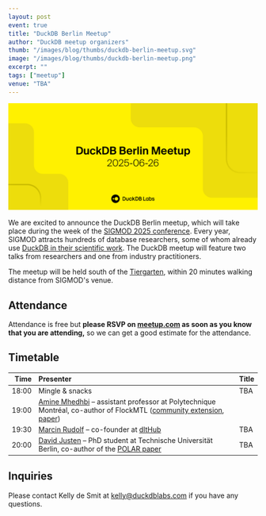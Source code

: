 ```yaml
---
layout: post
event: true
title: "DuckDB Berlin Meetup"
author: "DuckDB meetup organizers"
thumb: "/images/blog/thumbs/duckdb-berlin-meetup.svg"
image: "/images/blog/thumbs/duckdb-berlin-meetup.png"
excerpt: ""
tags: ["meetup"]
venue: "TBA"
---
```


<img src="/images/blog/thumbs/duckdb-berlin-meetup.svg"
     alt="DuckDB Berlin Meetup Splashscreen"
     width="680"
     />

We are excited to announce the DuckDB Berlin meetup, which will take place during the week of the [SIGMOD 2025 conference](https://2025.sigmod.org/).
Every year, SIGMOD attracts hundreds of database researchers, some of whom already use [DuckDB in their scientific work](https://shows.acast.com/disseminate). The DuckDB meetup will feature two talks from researchers and one from industry practitioners.

The meetup will be held south of the [Tiergarten](https://www.google.com/maps/@52.3533567,4.9586084,4302m/data=!3m1!1e3?entry=ttu&g_ep=EgoyMDI1MDUyMS4wIKXMDSoASAFQAw%3D%3D), within 20 minutes walking distance from SIGMOD's venue.

## Attendance

Attendance is free but **please RSVP on [meetup.com](https://www.meetup.com/duckdb/events/308039708/) as soon as you know that you are attending,** so we can get a good estimate for the attendance.

## Timetable

| Time  | Presenter | Title   |
|------:|:----------|:--------|
| 18:00 | Mingle & snacks | TBA |
| 19:00 | [Amine Mhedhbi](https://amine.io/) – assistant professor at Polytechnique Montréal, co-author of FlockMTL ([community extension](https://duckdb.org/community_extensions/extensions/flockmtl), [paper](https://arxiv.org/pdf/2504.01157)) | |
| 19:30 | [Marcin Rudolf](https://www.linkedin.com/in/marcinrudolf/?originalSubdomain=de) – co-founder at [dltHub](https://dlthub.com/) | TBA |
| 20:00 | [David Justen](https://d-justen.github.io/) – PhD student at Technische Universität Berlin, co-author of the [POLAR paper](https://d-justen.github.io/assets/p1350-justen.pdf) | TBA |

## Inquiries

Please contact Kelly de Smit at [kelly@duckdblabs.com](mailto:kelly@duckdblabs.com) if you have any questions.
